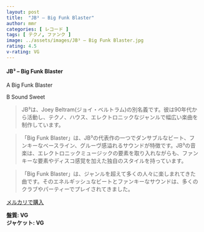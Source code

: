 ```yaml
---
layout: post
title:  "JB³ – Big Funk Blaster"
author: mmr
categories: [ レコード ]
tags: [ テクノ, ファンク ]
image: ../assets/images/JB³ – Big Funk Blaster.jpg
rating: 4.5
v-rating: VG
---
```


#### JB³ – Big Funk Blaster

A  Big Funk Blaster

B  Sound Sweet

> JB³は、Joey Beltram(ジョイ・ベルトラム)の別名義です。彼は90年代から活動し、テクノ、ハウス、エレクトロニックなジャンルで幅広い楽曲を制作しています。

> 「Big Funk Blaster」は、JB³の代表作の一つでダンサブルなビート、フンキーなベースライン、グルーヴ感溢れるサウンドが特徴です。JB³の音楽は、エレクトロニックミュージックの要素を取り入れながらも、ファンキーな要素やディスコ感覚を加えた独自のスタイルを持っています。

> 「Big Funk Blaster」は、ジャンルを超えて多くの人々に楽しまれてきた曲です。そのエネルギッシュなビートとファンキーなサウンドは、多くのクラブやパーティーでプレイされてきました。



[メルカリで購入](https://jp.mercari.com/item/m25112445531)


<div class="mt-4 mb-4 d-flex align-items-center">
<strong class="mr-1">盤質: VG</strong>
</div>
<div class="mt-4 mb-4 d-flex align-items-center">
<strong class="mr-1">ジャケット: VG</strong>
</div>
